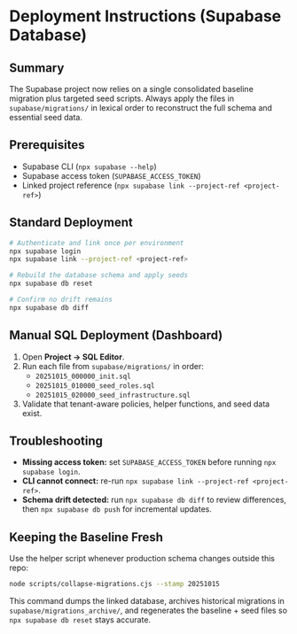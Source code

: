 # Deployment Instructions (Supabase Database)

## Summary
The Supabase project now relies on a single consolidated baseline migration plus targeted seed scripts. Always apply the files in `supabase/migrations/` in lexical order to reconstruct the full schema and essential seed data.

## Prerequisites
- Supabase CLI (`npx supabase --help`)
- Supabase access token (`SUPABASE_ACCESS_TOKEN`)
- Linked project reference (`npx supabase link --project-ref <project-ref>`)

## Standard Deployment
```bash
# Authenticate and link once per environment
npx supabase login
npx supabase link --project-ref <project-ref>

# Rebuild the database schema and apply seeds
npx supabase db reset

# Confirm no drift remains
npx supabase db diff
```

## Manual SQL Deployment (Dashboard)
1. Open **Project → SQL Editor**.
2. Run each file from `supabase/migrations/` in order:
   - `20251015_000000_init.sql`
   - `20251015_010000_seed_roles.sql`
   - `20251015_020000_seed_infrastructure.sql`
3. Validate that tenant-aware policies, helper functions, and seed data exist.

## Troubleshooting
- **Missing access token:** set `SUPABASE_ACCESS_TOKEN` before running `npx supabase login`.
- **CLI cannot connect:** re-run `npx supabase link --project-ref <project-ref>`.
- **Schema drift detected:** run `npx supabase db diff` to review differences, then `npx supabase db push` for incremental updates.

## Keeping the Baseline Fresh
Use the helper script whenever production schema changes outside this repo:
```bash
node scripts/collapse-migrations.cjs --stamp 20251015
```
This command dumps the linked database, archives historical migrations in `supabase/migrations_archive/`, and regenerates the baseline + seed files so `npx supabase db reset` stays accurate.

